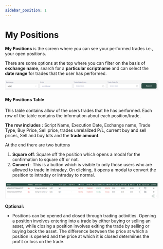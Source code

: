```yaml
---
sidebar_position: 1
---
```


# My Positions

**My Positions** is the screen where you can see your performed trades i.e., your open positions.

There are some options at the top where you can filter on the basis of **exchange name**, search for a **particular scriptname** and can select the **date range** for trades that the user has performed.

![Positions Filters](../../../../public/trades/my-positions/myp1.png)

#### My Positions Table

This table contains allow of the users trades that he has performed. Each row of the table contains the information about each position/trade.

**The row includes :** Script Name, Execution Date, Exchange name, Trade Type, Buy Price, Sell price, trades unrelalized P/L, current buy and sell prices, Sell and buy lots and the **trade amount**.

At the end there are two buttons

1. **Square off**: Square off the position which opens a modal for the confirmation to square off or not.
2. **Convert** : This is a button which is visible to only those users who are allowed to trade in intraday. On clicking, it opens a modal to convert the position to intraday or intraday to normal.

![Positions Table](../../../../public/trades/my-positions/myp2.png)

**Optional:**

- Positions can be opened and closed through trading activities. Opening a position involves entering into a trade by either buying or selling an asset, while closing a position involves exiting the trade by selling or buying back the asset. The difference between the price at which a position is opened and the price at which it is closed determines the profit or loss on the trade.
